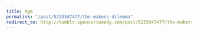 ```yaml
---
title: Xgm
permalink: "/post/5233347477/the-makers-dilemma"
redirect_to: http://tumblr.spencertweedy.com/post/5233347477/the-makers-dilemma
---
```


